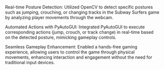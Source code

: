 Real-time Posture Detection: Utilized OpenCV to detect specific postures such as jumping, crouching, or changing tracks in the Subway Surfers game by analyzing player movements through the webcam.

Automated Actions with PyAutoGUI: Integrated PyAutoGUI to execute corresponding actions (jump, crouch, or track change) in real-time based on the detected posture, mimicking gameplay controls.

Seamless Gameplay Enhancement: Enabled a hands-free gaming experience, allowing users to control the game through physical movements, enhancing interaction and engagement without the need for traditional input devices.
